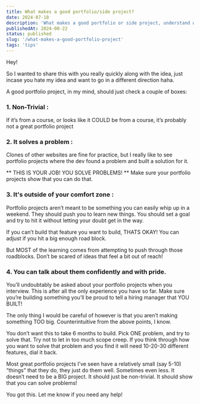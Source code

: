 ```yaml
---
title: What makes a good portfolio/side project? 
date: 2024-07-18
description: 'What makes a good portfolio or side project, understand what that needs.'
publishedAt: 2024-00-22
status: published
slug: '/what-makes-a-good-portfolio-project'
tags: 'tips'
---
```


Hey!

So I wanted to share this with you really quickly along with the idea, just incase you hate my idea and want to go in a different direction haha.

A good portfolio project, in my mind, should just check a couple of boxes:

### 1. Non-Trivial :

 If it’s from a course, or looks like it COULD be from a course, it’s
probably not a great portfolio project

### 2. It solves a problem :

Clones of other websites are fine for practice, but I really like
to see portfolio projects where the dev found a problem and built a solution for it.

** THIS IS YOUR JOB! YOU SOLVE PROBLEMS! ** Make sure your portfolio projects
show that you can do that.

### 3. It's outside of your comfort zone :

Portfolio projects aren’t meant to be something you can easily whip up in a weekend. They should push you to learn new things. You should set a goal and try to hit it without letting your doubt get in the way.

If you can’t build that feature you want to build, THATS OKAY! You can adjust if you hit a
big enough road block.

But MOST of the learning comes from attempting to push through those roadblocks. Don’t be scared of ideas that feel a bit out of reach!

### 4. You can talk about them confidently and with pride.

You’ll undoubtably be asked about your portfolio projects when you interview. This is after all the only experience you have so far. Make sure you’re building something you’ll be proud to tell a hiring
manager that YOU BUILT!


The only thing I would be careful of however is that you aren’t making something TOO
big. Counterintuitive from the above points, I know.

You don’t want this to take 6 months to build. Pick ONE problem, and try to solve that.
Try not to let in too much scope creep. If you think through how you want to solve that
problem and you find it will need 10-20-30 different features, dial it back.

Most great portfolio projects I’ve seen have a relatively small (say 5-10) “things” that
they do, they just do them well. Sometimes even less. It doesn’t need to be a BIG
project. It should just be non-trivial. It should show that you can solve problems!

You got this. Let me know if you need any help!